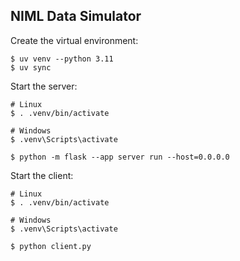 ## NIML Data Simulator

Create the virtual environment:

```
$ uv venv --python 3.11
$ uv sync
```

Start the server:

```
# Linux
$ . .venv/bin/activate

# Windows
$ .venv\Scripts\activate

$ python -m flask --app server run --host=0.0.0.0
```

Start the client:

```
# Linux
$ . .venv/bin/activate

# Windows
$ .venv\Scripts\activate

$ python client.py
```
